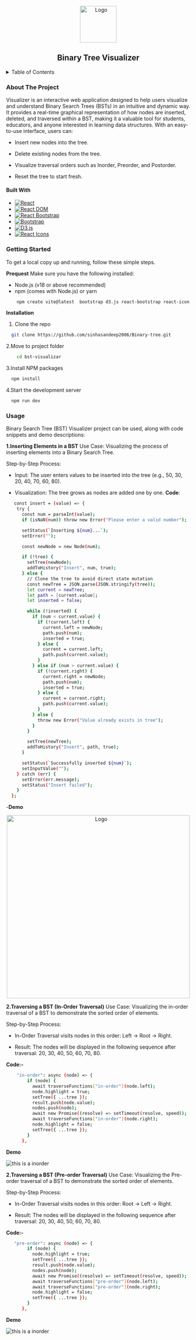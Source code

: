 <p align="center">
  <img src="images/treebg3.png" alt="Logo" width="100"/>
</p>

<h2 align="center">Binary Tree Visualizer</h2>



<details>
  <summary >Table of Contents</summary>

  1. [About The Project](#about-the-project)
     - [Built With](#built-with)
  2. [Getting Started](#getting-started)
     - [Prerequisites](#prerequisites)
     - [Installation](#installation)
  3. [Usage](#usage)
  4. [Roadmap](#roadmap)
  5. [Contributing](#contributing)
  6. [License](#license)
  7. [Contact](#contact)
  8. [Acknowledgments](#acknowledgments)

</details>

###  About The Project

Visualizer is an interactive web application designed to help users visualize and understand Binary Search Trees (BSTs) in an intuitive and dynamic way.
It provides a real-time graphical representation of how nodes are inserted, deleted, and traversed within a BST, making it a valuable tool for students, educators, and anyone interested in learning data structures.
With an easy-to-use interface, users can:
- Insert new nodes into the tree.

- Delete existing nodes from the tree.

- Visualize traversal orders such as Inorder, Preorder, and Postorder.

- Reset the tree to start fresh.


#### Built With

- [![React](https://img.shields.io/badge/React-20232A?style=for-the-badge&logo=react&logoColor=61DAFB)](https://react.dev/)
- [![React DOM](https://img.shields.io/badge/React_Dom-20232A?style=for-the-badge&logo=react&logoColor=61DAFB)](https://react.dev/)
- [![React Bootstrap](https://img.shields.io/badge/React_Bootstrap-563D7C?style=for-the-badge&logo=react-bootstrap&logoColor=white)](https://react-bootstrap.github.io/)
- [![Bootstrap](https://img.shields.io/badge/Bootstrap-7952B3?style=for-the-badge&logo=bootstrap&logoColor=white)](https://getbootstrap.com/)
- [![D3.js](https://img.shields.io/badge/D3.js-F9A03C?style=for-the-badge&logo=d3.js&logoColor=black)](https://d3js.org/)
- [![React Icons](https://img.shields.io/badge/React_Icons-61DAFB?style=for-the-badge&logo=react&logoColor=white)](https://react-icons.github.io/react-icons/)


### Getting Started
To get a local copy up and running, follow these simple steps.

**Prequest**
Make sure you have the following installed:
- Node.js (v18 or above recommended)
- npm (comes with Node.js) or yarn

```bash
    npm create vite@latest  bootstrap d3.js react-bootstrap react-icon
```
**Installation**
1. Clone the repo
```bash
  git clone https://github.com/sinhasandeep2006/Binary-tree.git
```
2.Move to project folder
```bash
    cd bst-visualizar
```

3.Install NPM packages
```bash
  npm install
```
4.Start the development server
```bash
  npm run dev
```
### Usage
Binary Search Tree (BST) Visualizer project can be used, along with code snippets and demo descriptions:

**1.Inserting Elements in a BST**
Use Case: Visualizing the process of inserting elements into a Binary Search Tree.

Step-by-Step Process:
- Input: The user enters values to be inserted into the tree (e.g., 50, 30, 20, 40, 70, 60, 80).

- Visualization: The tree grows as nodes are added one by one.
**Code**: 
```bash
   const insert = (value) => {
    try {
      const num = parseInt(value);
      if (isNaN(num)) throw new Error("Please enter a valid number");

      setStatus(`Inserting ${num}...`);
      setError("");

      const newNode = new Node(num);

      if (!tree) {
        setTree(newNode);
        addToHistory("Insert", num, true);
      } else {
        // Clone the tree to avoid direct state mutation
        const newTree = JSON.parse(JSON.stringify(tree));
        let current = newTree;
        let path = [current.value];
        let inserted = false;

        while (!inserted) {
          if (num < current.value) {
            if (!current.left) {
              current.left = newNode;
              path.push(num);
              inserted = true;
            } else {
              current = current.left;
              path.push(current.value);
            }
          } else if (num > current.value) {
            if (!current.right) {
              current.right = newNode;
              path.push(num);
              inserted = true;
            } else {
              current = current.right;
              path.push(current.value);
            }
          } else {
            throw new Error("Value already exists in tree");
          }
        }

        setTree(newTree);
        addToHistory("Insert", path, true);
      }

      setStatus(`Successfully inserted ${num}`);
      setInputValue("");
    } catch (err) {
      setError(err.message);
      setStatus("Insert failed");
    }
  };
```

-**Demo**
<p align="center">
  <img src="images/image.png" alt="Logo" width="500"/>
</p>

**2.Traversing a BST (In-Order Traversal)**
Use Case: Visualizing the in-order traversal of a BST to demonstrate the sorted order of elements.

Step-by-Step Process:
- In-Order Traversal visits nodes in this order: Left → Root → Right.

- Result: The nodes will be displayed in the following sequence after traversal: 20, 30, 40, 50, 60, 70, 80.

**Code:-**
```bash
    "in-order": async (node) => {
        if (node) {
          await traverseFunctions["in-order"](node.left);
          node.highlight = true;
          setTree({ ...tree });
          result.push(node.value);
          nodes.push(node);
          await new Promise((resolve) => setTimeout(resolve, speed));
          await traverseFunctions["in-order"](node.right);
          node.highlight = false;
          setTree({ ...tree });
        }
      },
```
**Demo**

![this is a inorder](./images/inorder.gif)

**2.Traversing a BST (Pre-order Traversal)**
Use Case: Visualizing the Pre-order traversal of a BST to demonstrate the sorted order of elements.

Step-by-Step Process:
- In-Order Traversal visits nodes in this order: Root → Left → Right.

- Result: The nodes will be displayed in the following sequence after traversal: 20, 30, 40, 50, 60, 70, 80.

**Code:-**
```bash
   "pre-order": async (node) => {
        if (node) {
          node.highlight = true;
          setTree({ ...tree });
          result.push(node.value);
          nodes.push(node);
          await new Promise((resolve) => setTimeout(resolve, speed));
          await traverseFunctions["pre-order"](node.left);
          await traverseFunctions["pre-order"](node.right);
          node.highlight = false;
          setTree({ ...tree });
        }
      },
```
**Demo**

![this is a inorder](./images/preorder.gif)

